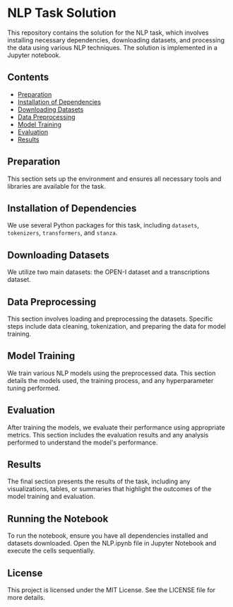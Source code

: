 # NLP Task Solution

This repository contains the solution for the NLP task, which involves installing necessary dependencies, downloading datasets, and processing the data using various NLP techniques. The solution is implemented in a Jupyter notebook.

## Contents

- [Preparation](#preparation)
- [Installation of Dependencies](#installation-of-dependencies)
- [Downloading Datasets](#downloading-datasets)
- [Data Preprocessing](#data-preprocessing)
- [Model Training](#model-training)
- [Evaluation](#evaluation)
- [Results](#results)

## Preparation

This section sets up the environment and ensures all necessary tools and libraries are available for the task.

## Installation of Dependencies

We use several Python packages for this task, including `datasets`, `tokenizers`, `transformers`, and `stanza`.

## Downloading Datasets
We utilize two main datasets: the OPEN-I dataset and a transcriptions dataset.

## Data Preprocessing
This section involves loading and preprocessing the datasets. Specific steps include data cleaning, tokenization, and preparing the data for model training.

## Model Training
We train various NLP models using the preprocessed data. This section details the models used, the training process, and any hyperparameter tuning performed.

## Evaluation
After training the models, we evaluate their performance using appropriate metrics. This section includes the evaluation results and any analysis performed to understand the model's performance.

## Results
The final section presents the results of the task, including any visualizations, tables, or summaries that highlight the outcomes of the model training and evaluation.

## Running the Notebook
To run the notebook, ensure you have all dependencies installed and datasets downloaded. Open the NLP.ipynb file in Jupyter Notebook and execute the cells sequentially.

## License
This project is licensed under the MIT License. See the LICENSE file for more details.






